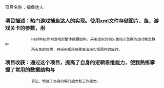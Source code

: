    项目名称：捕鱼达人


###   项目描述：热门游戏捕鱼达人的实现。使用xml文件存储图片、鱼、游戏关卡的参数，用
                HashMap作为游戏的整体数据结构，采用虚拟的领头鱼指示鱼群的运动和鱼群中
                所有鱼的位置，并采用矩阵相乘算法来实现图片的旋转。
###   项目收获：通过这个项目，提高了自身的逻辑思维能力，使我熟练掌握了常用的数据结构与
                算法，增强了自身的编码能力和工作能力。

